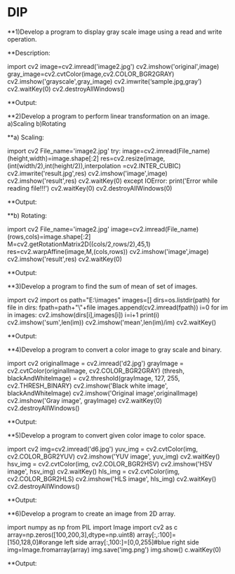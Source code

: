 # DIP
**1)Develop a program to display gray scale image using a read and write operation.

**Description:

import cv2
image=cv2.imread('image2.jpg')
cv2.imshow('original',image)
gray_image=cv2.cvtColor(image,cv2.COLOR_BGR2GRAY)
cv2.imshow('grayscale',gray_image)
cv2.imwrite(‘sample.jpg,gray’)
cv2.waitKey(0)
cv2.destroyAllWindows()

**Output:

**2)Develop a program to perform linear transformation on an image.
     a)Scaling
     b)Rotating

**a) Scaling:

import cv2
File_name='image2.jpg'
try:
    image=cv2.imread(File_name)
    (height,width)=image.shape[:2]
    res=cv2.resize(image,(int(width/2),int(height/2)),interpolation =cv2.INTER_CUBIC)
    cv2.imwrite('result.jpg',res)
    cv2.imshow('image',image)	  
    cv2.imshow('result',res)
        cv2.waitKey(0)
except IOError:
    print('Error while reading file!!!')
    cv2.waitKey(0)
    cv2.destroyAllWindows(0)
    
**Output:    

**b) Rotating:

import cv2
File_name='image2.jpg'
image=cv2.imread(File_name)
(rows,cols)=image.shape[:2]
M=cv2.getRotationMatrix2D((cols/2,rows/2),45,1)
res=cv2.warpAffine(image,M,(cols,rows))
cv2.imshow('image',image)
cv2.imshow('result',res)
cv2.waitKey(0)

**Output:

**3)Develop a program to find the sum of mean of set of images.

import cv2
import os
path="E:\images"
images=[]
dirs=os.listdir(path)
for file in dirs:
    fpath=path+"\\"+file
    images.append(cv2.imread(fpath))
    i=0
for im in images:
    cv2.imshow(dirs[i],images[i])
    i=i+1
print(i) 
cv2.imshow('sum',len(im))
cv2.imshow('mean',len(im)/im)
cv2.waitKey()

**Output:

**4)Develop  a program to convert a color image to gray scale and binary.

import cv2 
originalImage = cv2.imread('d2.jpg')
grayImage = cv2.cvtColor(originalImage, cv2.COLOR_BGR2GRAY)
(thresh, blackAndWhiteImage) = cv2.threshold(grayImage, 127, 255, cv2.THRESH_BINARY)
cv2.imshow('Black white image', blackAndWhiteImage)
cv2.imshow('Original image',originalImage)
cv2.imshow('Gray image', grayImage)
cv2.waitKey(0)
cv2.destroyAllWindows()

**Output:

**5)Develop a program to convert given color image to color space.

import cv2
img=cv2.imread('d6.jpg')
yuv_img = cv2.cvtColor(img, cv2.COLOR_BGR2YUV)
cv2.imshow('YUV image', yuv_img)
cv2.waitKey()
hsv_img = cv2.cvtColor(img, cv2.COLOR_BGR2HSV)
cv2.imshow('HSV image', hsv_img)
cv2.waitKey()
hls_img = cv2.cvtColor(img, cv2.COLOR_BGR2HLS)
cv2.imshow('HLS image', hls_img)
cv2.waitKey()
cv2.destroyAllWindows()

**Output:

**6)Develop  a program to create an image from 2D array.

import numpy as np
from PIL import Image
import cv2 as c
array=np.zeros([100,200,3],dtype=np.uint8)
array[:,:100]=[150,128,0]#orange left side
array[:,100:]=[0,0,255]#blue right side
img=Image.fromarray(array)
img.save('img.png')
img.show()
c.waitKey(0)

**Output:






